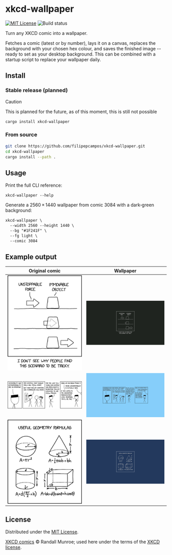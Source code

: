 # xkcd-wallpaper

[![MIT License](https://img.shields.io/github/license/filipepcampos/xkcd-wallpaper)](LICENSE)
![Build status](https://img.shields.io/github/actions/workflow/status/filipepcampos/xkcd-wallpaper/rust.yml)

Turn any XKCD comic into a wallpaper.

Fetches a comic (latest or by number), lays it on a canvas, replaces the background with your chosen hex colour, and saves the finished image -- ready to set as your desktop background. This can be combined with a startup script to replace your wallpaper daily.


## Install

### Stable release (planned)
> [!CAUTION]
> This is planned for the future, as of this moment, this is still not possible

```bash
cargo install xkcd-wallpaper
```

### From source

```sh
git clone https://github.com/filipepcampos/xkcd-wallpaper.git
cd xkcd-wallpaper
cargo install --path .
```

## Usage

Print the full CLI reference:

```
xkcd-wallpaper --help
```

Generate a 2560 × 1440 wallpaper from comic 3084 with a dark‑green background:

```
xkcd-wallpaper \
  --width 2560 --height 1440 \
  --bg "#1F241F" \
  --fg light \
  --comic 3084
```

## Example output

Original comic             |  Wallpaper |
:-------------------------:|:-------------------------:|
![Original commit](assets/comic_1.png)  |  ![Wallpaper](assets/wallpaper_1.png) |
![Original commit](assets/comic_2.png)  |  ![Wallpaper](assets/wallpaper_2.png) |
![Original commit](assets/comic_3.png)  |  ![Wallpaper](assets/wallpaper_3.png) |


## License

Distributed under the [MIT License](LICENSE). 

[XKCD comics](https://xkcd.com) © Randall Munroe; used here under the terms of the [XKCD license](https://xkcd.com/license.html).
